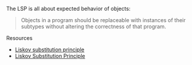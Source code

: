 The LSP is all about expected behavior of objects:

> Objects in a program should be replaceable with instances of their subtypes without altering the correctness of that program.

Resources

-   [Liskov substitution principle](https://en.wikipedia.org/wiki/Liskov_substitution_principle)
-   [Liskov Substitution Principle](http://www.blackwasp.co.uk/lsp.aspx)